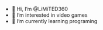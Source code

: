 - 👋 Hi, I’m @LiMiTED360
- 👀 I’m interested in video games
- 🌱 I’m currently learning programing 


<!---
LiMiTED360/LiMiTED360 is a ✨ special ✨ repository because its `README.md` (this file) appears on your GitHub profile.
You can click the Preview link to take a look at your changes.
--->
